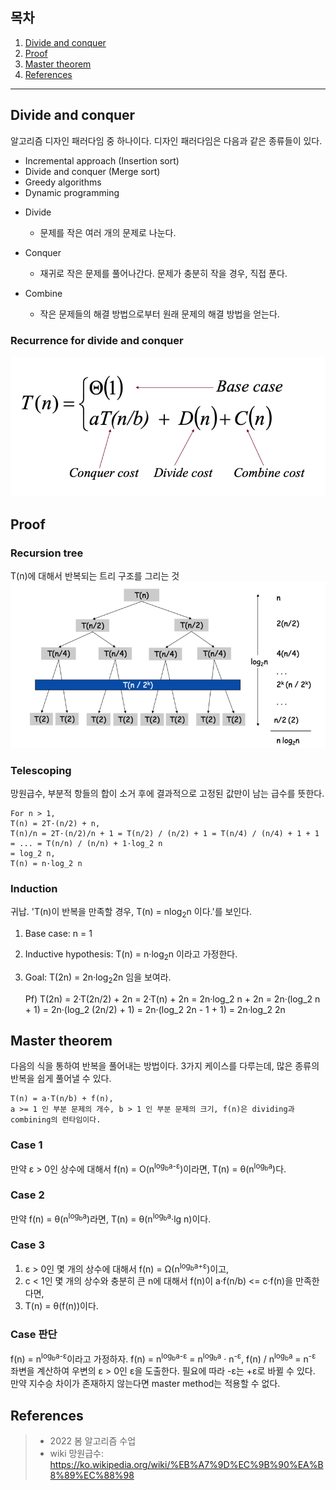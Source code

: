 ## 목차

1. [Divide and conquer](#divide-and-conquer)
2. [Proof](#proof)
3. [Master theorem](#master-theorem)
4. [References](#references)

---

## Divide and conquer
알고리즘 디자인 패러다임 중 하나이다. 디자인 패러다임은 다음과 같은 종류들이 있다.
* Incremental approach (Insertion sort)
* Divide and conquer (Merge sort)
* Greedy algorithms
* Dynamic programming

+ Divide
    + 문제를 작은 여러 개의 문제로 나눈다.

+ Conquer
    + 재귀로 작은 문제를 풀어나간다. 문제가 충분히 작을 경우, 직접 푼다.

+ Combine
    + 작은 문제들의 해결 방법으로부터 원래 문제의 해결 방법을 얻는다.

### Recurrence for divide and conquer

![](../../image/sorting/divide-and-conquer/recurrence%20divide-and-conquer.png)

## Proof
### Recursion tree
T(n)에 대해서 반복되는 트리 구조를 그리는 것
![](../../image/sorting/divide-and-conquer/recursion-tree.png)

### Telescoping
망원급수, 부분적 항들의 합이 소거 후에 결과적으로 고정된 값만이 남는 급수를 뜻한다.

    For n > 1,
    T(n) = 2T·(n/2) + n,
    T(n)/n = 2T·(n/2)/n + 1 = T(n/2) / (n/2) + 1 = T(n/4) / (n/4) + 1 + 1 = ... = T(n/n) / (n/n) + 1·log_2 n
    = log_2 n,
    T(n) = n·log_2 n 

### Induction
귀납. 'T(n)이 반복을 만족할 경우, T(n) = nlog<sub>2</sub>n 이다.'를 보인다.
1. Base case: n = 1
2. Inductive hypothesis: T(n) = n·log<sub>2</sub>n 이라고 가정한다.
3. Goal: T(2n) = 2n·log<sub>2</sub>2n 임을 보여라.


    Pf) T(2n) = 2·T(2n/2) + 2n = 2·T(n) + 2n = 2n·log_2 n + 2n
    = 2n·(log_2 n + 1) = 2n·(log_2 (2n/2) + 1) = 2n·(log_2 2n - 1 + 1)
    = 2n·log_2 2n

## Master theorem
다음의 식을 통하여 반복을 풀어내는 방법이다. 3가지 케이스를 다루는데, 많은 종류의 반복을 쉽게 풀어낼 수 있다.

    T(n) = a·T(n/b) + f(n), 
    a >= 1 인 부분 문제의 개수, b > 1 인 부분 문제의 크기, f(n)은 dividing과 combining의 런타임이다.

### Case 1
만약 ε > 0인 상수에 대해서 f(n) = O(n<sup>log<sub>b</sub>a-ε</sup>)이라면, T(n) = θ(n<sup>log<sub>b</sub>a</sup>)다.

### Case 2
만약 f(n) = θ(n<sup>log<sub>b</sub>a</sup>)라면, T(n) = θ(n<sup>log<sub>b</sub>a</sup>·lg n)이다. 

### Case 3
1. ε > 0인 몇 개의 상수에 대해서 f(n) = Ω(n<sup>log<sub>b</sub>a+ε</sup>)이고,
2. c < 1인 몇 개의 상수와 충분히 큰 n에 대해서 f(n)이 a·f(n/b) <= c·f(n)을 만족한다면,
3. T(n) = θ(f(n))이다.

### Case 판단
f(n) = n<sup>log<sub>b</sub>a-ε</sup>이라고 가정하자.
f(n) = n<sup>log<sub>b</sub>a-ε</sup> = n<sup>log<sub>b</sub>a</sup> · n<sup>-ε</sup>,
f(n) / n<sup>log<sub>b</sub>a</sup> = n<sup>-ε</sup>
좌변을 계산하여 우변의 ε > 0인 ε을 도출한다. 필요에 따라 -ε는 +ε로 바뀔 수 있다. \
만약 지수승 차이가 존재하지 않는다면 master method는 적용할 수 없다.
 
## References
> + 2022 봄 알고리즘 수업
> + wiki 망원급수: https://ko.wikipedia.org/wiki/%EB%A7%9D%EC%9B%90%EA%B8%89%EC%88%98